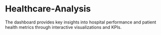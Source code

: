 # Healthcare-Analysis
The dashboard provides key insights into hospital performance and patient health metrics through interactive visualizations and KPIs.
